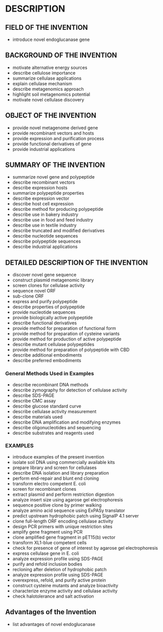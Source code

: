 # DESCRIPTION

## FIELD OF THE INVENTION

- introduce novel endoglucanase gene

## BACKGROUND OF THE INVENTION

- motivate alternative energy sources
- describe cellulose importance
- summarize cellulase applications
- explain cellulase mechanism
- describe metagenomics approach
- highlight soil metagenomics potential
- motivate novel cellulase discovery

## OBJECT OF THE INVENTION

- provide novel metagenome derived gene
- provide recombinant vectors and hosts
- provide expression and purification process
- provide functional derivatives of gene
- provide industrial applications

## SUMMARY OF THE INVENTION

- summarize novel gene and polypeptide
- describe recombinant vectors
- describe expression hosts
- summarize polypeptide properties
- describe expression vector
- describe host cell expression
- describe method for producing polypeptide
- describe use in bakery industry
- describe use in food and feed industry
- describe use in textile industry
- describe truncated and modified derivatives
- describe nucleotide sequences
- describe polypeptide sequences
- describe industrial applications

## DETAILED DESCRIPTION OF THE INVENTION

- discover novel gene sequence
- construct plasmid metagenomic library
- screen clones for cellulase activity
- sequence novel ORF
- sub-clone ORF
- express and purify polypeptide
- describe properties of polypeptide
- provide nucleotide sequences
- provide biologically active polypeptide
- describe functional derivatives
- provide method for preparation of functional form
- provide method for preparation of cysteine variants
- provide method for production of active polypeptide
- describe mutant cellulase polypeptides
- provide method for preparation of polypeptide with CBD
- describe additional embodiments
- describe preferred embodiments

### General Methods Used in Examples

- describe recombinant DNA methods
- describe zymography for detection of cellulase activity
- describe SDS-PAGE
- describe CMC assay
- describe glucose standard curve
- describe cellulase activity measurement
- describe materials used
- describe DNA amplification and modifying enzymes
- describe oligonucleotides and sequencing
- describe substrates and reagents used

### EXAMPLES

- introduce examples of the present invention
- isolate soil DNA using commercially available kits
- prepare library and screen for cellulases
- describe DNA isolation and library preparation
- perform end-repair and blunt end cloning
- transform electro competent E. coli
- screen for recombinant clones
- extract plasmid and perform restriction digestion
- analyze insert size using agarose gel electrophoresis
- sequence positive clone by primer walking
- analyze amino acid sequence using ExPASy translator
- predict upstream hydrophobic patch using SignalP 4.1 server
- clone full-length ORF encoding cellulase activity
- design PCR primers with unique restriction sites
- amplify gene fragment using PCR
- clone amplified gene fragment in pET15(b) vector
- transform XL1-blue competent cells
- check for presence of gene of interest by agarose gel electrophoresis
- express cellulase gene in E. coli
- analyze expression profile using SDS-PAGE
- purify and refold inclusion bodies
- recloning after deletion of hydrophobic patch
- analyze expression profile using SDS-PAGE
- overexpress, refold, and purify active protein
- construct cysteine mutants and analyze bioactivity
- characterize enzyme activity and cellulase activity
- check halotolerance and salt activation

## Advantages of the Invention

- list advantages of novel endoglucanase

